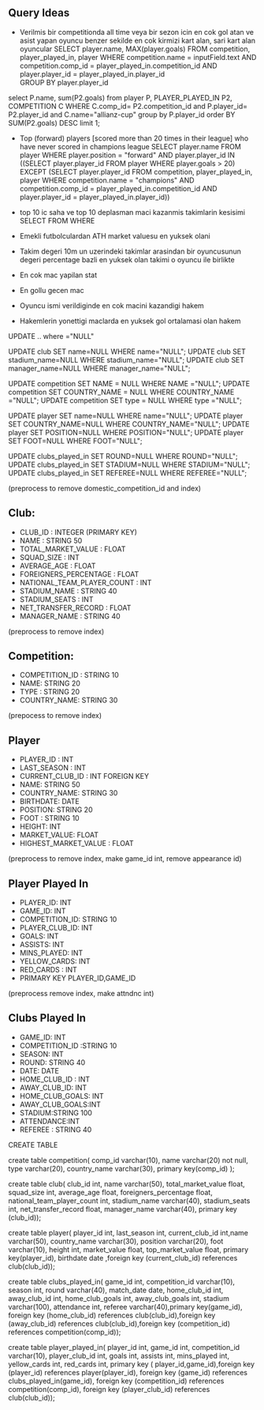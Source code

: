 ## Query Ideas
- Verilmis bir competitionda all time veya bir sezon icin en cok gol atan ve asist yapan oyuncu benzer sekilde en cok kirmizi kart alan, sari kart alan oyuncular
SELECT player.name, MAX(player.goals)
FROM competition, player_played_in, player
WHERE competition.name = inputField.text AND competition.comp_id = player_played_in.competition_id AND player.player_id = player_played_in.player_id  
GROUP BY player.player_id

select P.name, sum(P2.goals) from player P, PLAYER_PLAYED_IN P2, COMPETITION C WHERE C.comp_id= P2.competition_id and P.player_id= P2.player_id and C.name="allianz-cup" group by P.player_id order BY SUM(P2.goals) DESC limit 1;

- Top (forward) players [scored more than 20 times in their league] who have never scored in champions league
SELECT player.name
FROM player
WHERE player.position = "forward" AND player.player_id IN ((SELECT player.player_id
FROM player
WHERE player.goals > 20)
EXCEPT
(SELECT player.player_id
FROM competition, player_played_in, player
WHERE competition.name = "champions" AND competition.comp_id = player_played_in.competition_id AND player.player_id = player_played_in.player_id))


- top 10 ic saha ve top 10 deplasman maci kazanmis takimlarin kesisimi
SELECT
FROM
WHERE

- Emekli futbolculardan ATH market valuesu en yuksek olani
- Takim degeri 10m un uzerindeki takimlar arasindan bir oyuncusunun degeri percentage bazli en yuksek olan takimi o oyuncu ile birlikte
- En cok mac yapilan stat
- En gollu gecen mac
- Oyuncu ismi verildiginde en cok macini kazandigi hakem
- Hakemlerin yonettigi maclarda en yuksek gol ortalamasi olan hakem

UPDATE .. where ="NULL"


UPDATE club SET name=NULL WHERE name="NULL";
UPDATE club SET stadium_name=NULL WHERE stadium_name="NULL";
UPDATE club SET manager_name=NULL WHERE manager_name="NULL";

UPDATE competition SET NAME = NULL WHERE NAME ="NULL";
UPDATE competition SET COUNTRY_NAME = NULL WHERE COUNTRY_NAME ="NULL";
UPDATE competition SET type = NULL WHERE type ="NULL";


UPDATE player SET name=NULL WHERE name="NULL";
UPDATE player SET COUNTRY_NAME=NULL WHERE COUNTRY_NAME="NULL";
UPDATE player SET POSITION=NULL WHERE POSITION="NULL";
UPDATE player SET FOOT=NULL WHERE FOOT="NULL";


UPDATE clubs_played_in SET ROUND=NULL WHERE ROUND="NULL";
UPDATE clubs_played_in SET STADIUM=NULL WHERE STADIUM="NULL";
UPDATE clubs_played_in SET REFEREE=NULL WHERE REFEREE="NULL";

(preprocess to remove domestic_competition_id and index)
## Club:
- CLUB_ID : INTEGER (PRIMARY KEY)
- NAME : STRING 50
- TOTAL_MARKET_VALUE : FLOAT
- SQUAD_SIZE : INT
- AVERAGE_AGE : FLOAT
- FOREIGNERS_PERCENTAGE : FLOAT
- NATIONAL_TEAM_PLAYER_COUNT : INT
- STADIUM_NAME : STRING 40
- STADIUM_SEATS : INT
- NET_TRANSFER_RECORD : FLOAT
- MANAGER_NAME : STRING 40

(preprocess to remove index)
## Competition:
- COMPETITION_ID : STRING  10
- NAME: STRING  20
- TYPE : STRING 20
- COUNTRY_NAME: STRING 30




(prepocess to remove index)
## Player
- PLAYER_ID : INT
- LAST_SEASON : INT
- CURRENT_CLUB_ID : INT FOREIGN KEY
- NAME: STRING 50
- COUNTRY_NAME: STRING 30
- BIRTHDATE: DATE
- POSITION: STRING 20
- FOOT : STRING 10
- HEIGHT: INT
- MARKET_VALUE: FLOAT
- HIGHEST_MARKET_VALUE : FLOAT


(preprocess to remove index, make game_id int, remove appearance id)
## Player Played In
- PLAYER_ID: INT
- GAME_ID: INT
- COMPETITION_ID: STRING 10
- PLAYER_CLUB_ID: INT
- GOALS: INT
- ASSISTS: INT
- MINS_PLAYED: INT
- YELLOW_CARDS: INT
- RED_CARDS : INT
- PRIMARY KEY PLAYER_ID,GAME_ID



(preprocess remove index, make attndnc int)
## Clubs Played In
- GAME_ID: INT
- COMPETITION_ID :STRING 10
- SEASON: INT
- ROUND: STRING 40
- DATE: DATE
- HOME_CLUB_ID : INT
- AWAY_CLUB_ID: INT
- HOME_CLUB_GOALS: INT
- AWAY_CLUB_GOALS:INT
- STADIUM:STRING 100
- ATTENDANCE:INT
- REFEREE : STRING 40

CREATE TABLE 

create table competition( comp_id varchar(10), name varchar(20) not null, type varchar(20), country_name varchar(30), primary key(comp_id) );

create table club( club_id int, name varchar(50), total_market_value float, squad_size int, average_age float, foreigners_percentage float, national_team_player_count int, stadium_name varchar(40), stadium_seats int, net_transfer_record float, manager_name varchar(40), primary key (club_id));

create table player( player_id int, last_season int, current_club_id int,name varchar(50), country_name varchar(30), position varchar(20), foot varchar(10), height int, market_value float, top_market_value float, primary key(player_id), birthdate date ,foreign key (current_club_id) references club(club_id));

create table clubs_played_in( game_id int, competition_id varchar(10), season int, round varchar(40), match_date date, home_club_id int, away_club_id int, home_club_goals int, away_club_goals int, stadium varchar(100), attendance int, referee varchar(40),primary key(game_id),
foreign key (home_club_id) references club(club_id),foreign key (away_club_id) references club(club_id),foreign key (competition_id) references competition(comp_id));

create table player_played_in( player_id int, game_id int, competition_id varchar(10), player_club_id int, goals int, assists int, mins_played int, yellow_cards int, red_cards int, primary key ( player_id,game_id),foreign key (player_id) references player(player_id), foreign key (game_id) references clubs_played_in(game_id), foreign key (competition_id) references competition(comp_id), foreign key (player_club_id) references club(club_id));
